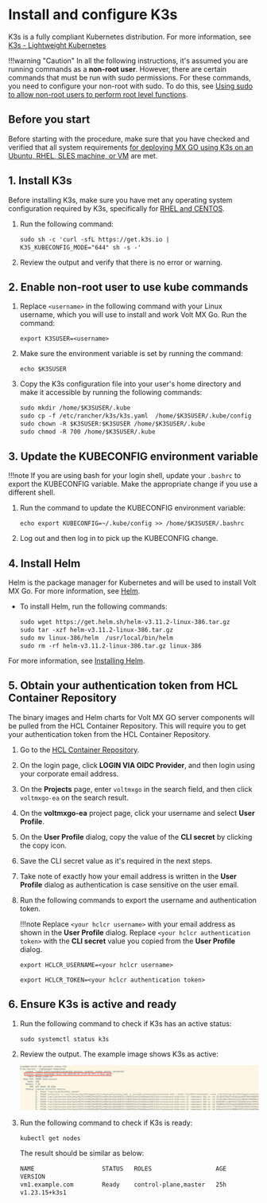 # Install and configure K3s

K3s is a fully compliant Kubernetes distribution. For more information, see [K3s - Lightweight Kubernetes](https://docs.k3s.io/)

!!!warning "Caution"
    In all the following instructions, it's assumed you are running commands as a **non-root user**. However, there are certain commands that must be run with sudo permissions. For these commands, you need to configure your non-root with sudo. To do this, see [Using sudo to allow non-root users to perform root level functions](https://www.suse.com/support/kb/doc/?id=000016906).

## Before you start

Before starting with the procedure, make sure that you have checked and verified that all system requirements [for deploying MX GO using K3s on an Ubuntu, RHEL, SLES machine, or VM](../references/sysreq.md#for-deploying-mx-go-using-k3s-on-an-ubuntu-rhel-sles-machine-or-vm) are met. 

## 1. Install K3s

Before installing K3s, make sure you have met any operating system configuration required by K3s, specifically for [RHEL and CENTOS](https://docs.k3s.io/advanced#red-hat-enterprise-linux--centos).

1. Run the following command:

    ```
    sudo sh -c 'curl -sfL https://get.k3s.io |  K3S_KUBECONFIG_MODE="644" sh -s -'
    ```

2. Review the output and verify that there is no error or warning.

## 2. Enable non-root user to use kube commands

1. Replace `<username>` in the following command with your Linux username, which you will use to install and work Volt MX Go. Run the command:

    ```
    export K3SUSER=<username>
    ```

2. Make sure the environment variable is set by running the command:

    ```
    echo $K3SUSER
    ```

3. Copy the K3s configuration file into your user's home directory and make it accessible by running the following commands:

    ```
    sudo mkdir /home/$K3SUSER/.kube
    sudo cp -f /etc/rancher/k3s/k3s.yaml  /home/$K3SUSER/.kube/config
    sudo chown -R $K3SUSER:$K3SUSER /home/$K3SUSER/.kube
    sudo chmod -R 700 /home/$K3SUSER/.kube
    ```

## 3. Update the KUBECONFIG environment variable

!!!note
    If you are using bash for your login shell, update your `.bashrc` to export the KUBECONFIG variable. Make the appropriate change if you use a different shell.

1. Run the command to update the KUBECONFIG environment variable:

    ```
    echo export KUBECONFIG=~/.kube/config >> /home/$K3SUSER/.bashrc
    ```

2. Log out and then log in to pick up the KUBECONFIG change.


## 4. Install Helm

Helm is the package manager for Kubernetes and will be used to install Volt MX Go. For more information, see [Helm](https://helm.sh/).  

- To install Helm, run the following commands:

    ```
    sudo wget https://get.helm.sh/helm-v3.11.2-linux-386.tar.gz
    sudo tar -xzf helm-v3.11.2-linux-386.tar.gz
    sudo mv linux-386/helm  /usr/local/bin/helm
    sudo rm -rf helm-v3.11.2-linux-386.tar.gz linux-386
    ```

For more information, see [Installing Helm](https://helm.sh/docs/intro/install/).


## 5. Obtain your authentication token from HCL Container Repository

The binary images and Helm charts for Volt MX GO server components will be pulled from the HCL Container Repository. This will require you to get your authentication token from the HCL Container Repository. 

1. Go to the [HCL Container Repository](https://hclcr.io).
2. On the login page, click **LOGIN VIA OIDC Provider**, and then login using your corporate email address.
3. On the **Projects** page, enter `voltmxgo` in the search field, and then click `voltmxgo-ea` on the search result. 
4. On the **voltmxgo-ea** project page, click your username and select **User Profile**.
5. On the **User Profile** dialog, copy the value of the **CLI secret** by clicking the copy icon.
6. Save the CLI secret value as it's required in the next steps. 
7. Take note of exactly how your email address is written in the **User Profile** dialog as authentication is case sensitive on the user email.
8. Run the following commands to export the username and authentication token. 

    !!!note
        Replace `<your hclcr username>` with your email address as shown in the **User Profile** dialog. Replace `<your hclcr authentication token>` with the **CLI secret** value you copied from the **User Profile** dialog.

    ```
    export HCLCR_USERNAME=<your hclcr username>
    ```
    ```
    export HCLCR_TOKEN=<your hclcr authentication token>
    ```

## 6. Ensure K3s is active and ready

1. Run the following command to check if K3s has an active status:

    ```
    sudo systemctl status k3s
    ```

2. Review the output. The example image shows K3s as active:

    ![K3s active status](../assets/images/systemctl-status-k3s.jpeg)

3. Run the following command to check if K3s is ready:

    ```
    kubectl get nodes
    ```

    The result should be similar as below:

    ```
    NAME                   STATUS   ROLES                  AGE   VERSION
    vm1.example.com        Ready    control-plane,master   25h   v1.23.15+k3s1
    ```


